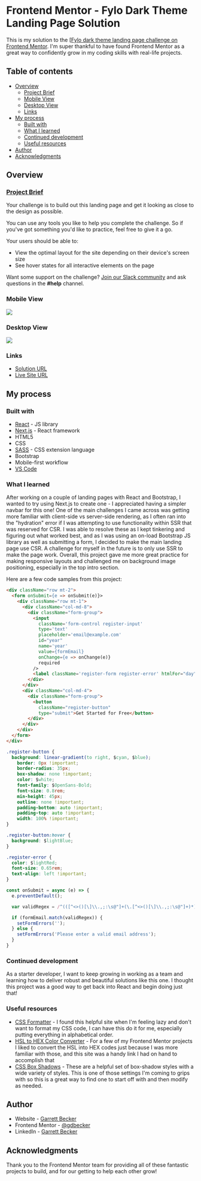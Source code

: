 # Frontend Mentor - Fylo Dark Theme Landing Page Solution

This is my solution to the [[Fylo dark theme landing page challenge on Frontend Mentor](https://www.frontendmentor.io/challenges/fylo-dark-theme-landing-page-5ca5f2d21e82137ec91a50fd). I'm super thankful to have found Frontend Mentor as a great way to confidently grow in my coding skills with real-life projects. 

## Table of contents

- [Overview](#overview)
  - [Project Brief](#project-brief)
  - [Mobile View](#mobile-view)
  - [Desktop View](#desktop-view)
  - [Links](#links)
- [My process](#my-process)
  - [Built with](#built-with)
  - [What I learned](#what-i-learned)
  - [Continued development](#continued-development)
  - [Useful resources](#useful-resources)
- [Author](#author)
- [Acknowledgments](#acknowledgments)

## Overview

### [Project Brief](./project%20brief/)

Your challenge is to build out this landing page and get it looking as close to the design as possible.

You can use any tools you like to help you complete the challenge. So if you've got something you'd like to practice, feel free to give it a go.

Your users should be able to: 

- View the optimal layout for the site depending on their device's screen size
- See hover states for all interactive elements on the page

Want some support on the challenge? [Join our Slack community](https://www.frontendmentor.io/slack) and ask questions in the **#help** channel.

### Mobile View

![](./fylo-landing-dark-mobile.jpg)


### Desktop View

![](./fylo-landing-dark-desktop.jpg)

### Links

- [Solution URL]()
- [Live Site URL](https://fylo-landing-dark-gdbecker.netlify.app)

## My process

### Built with

- [React](https://reactjs.org/) - JS library
- [Next.js](https://nextjs.org) - React framework
- HTML5
- CSS
- [SASS](https://sass-lang.com) - CSS extension language
- Bootstrap
- Mobile-first workflow
- [VS Code](https://code.visualstudio.com)

### What I learned

After working on a couple of landing pages with React and Bootstrap, I wanted to try using Next.js to create one - I appreciated having a simpler navbar for this one! One of the main challenges I came across was getting more familiar with client-side vs server-side rendering, as I often ran into the "hydration" error if I was attempting to use functionality within SSR that was reserved for CSR. I was able to resolve these as I kept tinkering and figuring out what worked best, and as I was using an on-load Bootstrap JS library as well as submitting a form, I decided to make the main landing page use CSR. A challenge for myself in the future is to only use SSR to make the page work. Overall, this project gave me more great practice for making responsive layouts and challenged me on background image positioning, especially in the top intro section.

Here are a few code samples from this project:

```html
<div className="row mt-2">
  <form onSubmit={e => onSubmit(e)}>
    <div className="row mt-1">
      <div className="col-md-8">
        <div className="form-group">
          <input
            className='form-control register-input'
            type='text'
            placeholder='email@example.com'
            id="year"
            name='year'
            value={formEmail}
            onChange={e => onChange(e)}
            required
          />
          <label className='register-form register-error' htmlFor="day">{formError}</label>
        </div>
      </div>
      <div className="col-md-4">
        <div className="form-group">
          <button 
            className="register-button" 
            type="submit">Get Started for Free</button>
        </div>
      </div>
    </div>
  </form>
</div>
```

```css
.register-button {
  background: linear-gradient(to right, $cyan, $blue);
	border: 0px !important;
	border-radius: 35px;
	box-shadow: none !important;
	color: $white;
	font-family: $OpenSans-Bold;
	font-size: 0.8rem;
	min-height: 45px;
	outline: none !important;
	padding-bottom: auto !important;
	padding-top: auto !important;
	width: 100% !important;
}

.register-button:hover {
  background: $lightBlue;
}

.register-error {
  color: $lightRed;
  font-size: 0.65rem;
  text-align: left !important;
}
```

```js
const onSubmit = async (e) => {
  e.preventDefault();

  var validRegex = /^(([^<>()[\]\\.,;:\s@"]+(\.[^<>()[\]\\.,;:\s@"]+)*)|.(".+"))@((\[[0-9]{1,3}\.[0-9]{1,3}\.[0-9]{1,3}\.[0-9]{1,3}\])|(([a-zA-Z\-0-9]+\.)+[a-zA-Z]{2,}))$/;

  if (formEmail.match(validRegex)) {
    setFormErrors('');
  } else {
    setFormErrors('Please enter a valid email address');
  }
}
```

### Continued development

As a starter developer, I want to keep growing in working as a team and learning how to deliver robust and beautiful solutions like this one. I thought this project was a good way to get back into React and begin doing just that!

### Useful resources

- [CSS Formatter](http://www.lonniebest.com/FormatCSS/) - I found this helpful site when I'm feeling lazy and don't want to format my CSS code, I can have this do it for me, especially putting everything in alphabetical order.
- [HSL to HEX Color Converter](https://htmlcolors.com/hsl-to-hex) - For a few of my Frontend Mentor projects I liked to convert the HSL into HEX codes just because I was more familiar with those, and this site was a handy link I had on hand to accomplish that
- [CSS Box Shadows](https://getcssscan.com/css-box-shadow-examples) - These are a helpful set of box-shadow styles with a wide variety of styles. This is one of those settings I'm coming to grips with so this is a great way to find one to start off with and then modify as needed.

## Author

- Website - [Garrett Becker]()
- Frontend Mentor - [@gdbecker](https://www.frontendmentor.io/profile/gdbecker)
- LinkedIn - [Garrett Becker](https://www.linkedin.com/in/garrett-becker-923b4a106/)

## Acknowledgments

Thank you to the Frontend Mentor team for providing all of these fantastic projects to build, and for our getting to help each other grow!